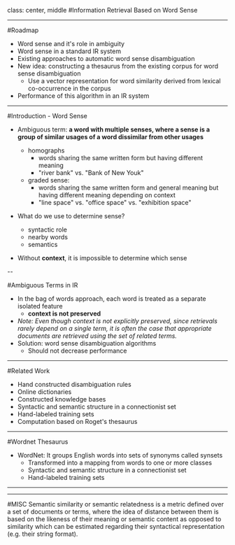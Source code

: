 class: center, middle
#Information Retrieval Based on Word Sense

---

#Roadmap
- Word sense and it's role in ambiguity
- Word sense in a standard IR system
- Existing approaches to automatic word sense disambiguation
- New idea: constructing a thesaurus from the existing corpus for word sense disambiguation
	- Use a vector representation for word similarity derived from lexical co-occurrence in the corpus
- Performance of this algorithm in an IR system 

---

#Introduction - Word Sense
- Ambiguous term: **a word with multiple senses, where a sense is a group of similar usages of a word dissimilar from other usages**
	- homographs
		- words sharing the same written form but having different meaning
		- "river bank" vs. "Bank of New Youk"
	- graded sense: 
		- words sharing the same written form and general meaning but having different meaning depending on context
		- "line space" vs. "office space" vs. "exhibition space"

- What do we use to determine sense?
	- syntactic role
	- nearby words
	- semantics

- Without __**context**__, it is impossible to determine which sense

--

#Ambiguous Terms in IR
- In the bag of words approach, each word is treated as a separate isolated feature
	-  __context is not preserved__
-  *Note: Even though context is not explicitly preserved, since retrievals rarely depend on a single term, it is often the case that appropriate documents are retrieved using the set of related terms.*
-  Solution: word sense disambiguation algorithms
	-  Should not decrease performance
---
#Related Work
- Hand constructed disambiguation rules
- Online dictionaries
- Constructed knowledge bases
- Syntactic and semantic structure in a connectionist set
- Hand-labeled training sets
- Computation based on Roget's thesaurus
---
#Wordnet Thesaurus
- WordNet:  It groups English words into sets of synonyms called synsets
	- Transformed into a mapping from words to one or more classes
	- Syntactic and semantic structure in a connectionist set
	- Hand-labeled training sets

---


---
#MISC
Semantic similarity or semantic relatedness is a metric defined over a set of documents or terms, where the idea of distance between them is based on the likeness of their meaning or semantic content as opposed to similarity which can be estimated regarding their syntactical representation (e.g. their string format). 